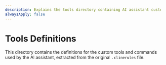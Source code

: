 ```yaml
---
description: Explains the tools directory containing AI assistant custom tools and commands
alwaysApply: false
---
```


# Tools Definitions

This directory contains the definitions for the custom tools and commands used by the AI assistant, extracted from the original `.clinerules` file.